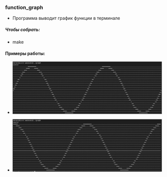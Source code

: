### function_graph
- Программа выводит график функции в терминале
##### Чтобы собрать:
- make
#### Примеры работы:
- ![Alt text](/img/sinx.png?raw=true "Title")

- ![Alt text](/img/cosx.png?raw=true "Title")
